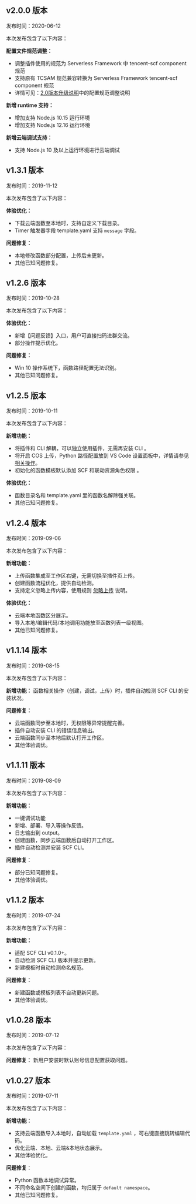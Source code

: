 ## v2.0.0 版本

发布时间：2020-06-12

本次发布包含了以下内容：

**配置文件规范调整：**
- 调整插件使用的规范为 Serverless Framework 中 tencent-scf component 规范
- 支持原有 TCSAM 规范兼容转换为 Serverless Framework tencent-scf component 规范
- 详情可见：[2.0版本升级说明](https://github.com/tencentyun/tencent-cloud-vscode-toolkit/blob/master/docs/2.0%20%E7%89%88%E6%9C%AC%E5%8D%87%E7%BA%A7%E8%AF%B4%E6%98%8E.md)中的配置规范调整说明

**新增 runtime 支持：**
- 增加支持 Node.js 10.15 运行环境
- 增加支持 Node.js 12.16 运行环境

**新增云端调试支持：**
- 支持 Node.js 10 及以上运行环境进行云端调试

## v1.3.1 版本 

 发布时间：2019-11-12

 本次发布包含了以下内容：

**体验优化：**

- 下载云端函数至本地时，支持自定义下载目录。
- Timer 触发器字段 template.yaml 支持 `message` 字段。

**问题修复：**

- 本地修改函数部分配置，上传后未更新。
- 其他已知问题修复。

## v1.2.6 版本 

 发布时间：2019-10-28

 本次发布包含了以下内容：

**体验优化：**
- 新增【问题反馈】入口，用户可直接扫码进群交流。
- 部分操作提示优化。

**问题修复：**
- Win 10 操作系统下，函数路径配置无法识别。
- 其他已知问题修复。


## v1.2.5 版本 

 发布时间：2019-10-11

 本次发布包含了以下内容：

**新增功能：**

- 将插件和 CLI 解耦，可以独立使用插件，无需再安装 CLI 。
- 将开启 COS 上传，Python 路径配置放到 VS Code 设置面板中，详情请参见 [相关操作](https://cloud.tencent.com/document/product/583/37511#.E7.9B.B8.E5.85.B3.E6.93.8D.E4.BD.9C)。
- 初始化的函数模板默认添加 SCF 和联动资源角色权限 。

**体验优化：**

- 函数目录名和 template.yaml 里的函数名解除强关联。
- 其他已知问题修复。

## v1.2.4 版本 
 发布时间：2019-09-06

 本次发布包含了以下内容：

**新增功能：**

- 上传函数集成至工作区右键，无需切换至插件页上传。
- 创建函数流程优化，提供自动检测。
- 支持定义忽略上传内容，使用规则 [忽略上传](https://cloud.tencent.com/document/product/583/33451#.E5.BF.BD.E7.95.A5.E4.B8.8A.E4.BC.A0) 说明。

**体验优化：**

- 云端本地函数区分展示。
- 导入本地/编辑代码/本地调用功能放至函数列表一级视图。
- 其他已知问题修复。



 ## v1.1.14 版本 
 发布时间：2019-08-15

 本次发布包含了以下内容：

**新增功能：**
函数相关操作（创建，调试，上传）时，插件自动检测 SCF CLI 的安装状况。

**问题修复：**

- 云端函数同步至本地时，无权限等异常提醒完善。
- 插件自动安装 CLI 的错误信息输出。
- 云端函数同步至本地后默认打开工作区。
- 其他体验调优。



 ## v1.1.11 版本
 发布时间：2019-08-09

 本次发布包含了以下内容：

**新增功能：**

- 一键调试功能
- 新增、部署、导入等操作反馈。
- 日志输出到 output。
- 创建函数，同步云端函数后自动打开工作区。
- 插件自动检测并安装 SCF CLI。

**问题修复**：

- 部分已知问题修复。
- 其他体验调优。




## v1.1.2 版本
发布时间：2019-07-24

本次发布包含了以下内容：

**新增功能：**
- 适配 SCF CLI  v0.1.0+。
- 自动检测 SCF CLI 版本并提示更新。
- 新建模板时自动检测命名规范。

**问题修复**：
- 新建函数或模板列表不自动更新问题。
- 其他体验调优。



## v1.0.28 版本
发布时间：2019-07-12

本次发布包含了以下内容：

**问题修复**：
新用户安装时默认账号信息配置获取问题。



## v1.0.27 版本
发布时间：2019-07-11  

本次发布包含了以下内容：

**新增功能：**
- 支持云端函数导入本地时，自动加载 `template.yaml` ，可右键直接跳转编辑代码。
- 优化云端、本地、云端&本地状态展示。
- 其他体验优化。

**问题修复**：
- Python 函数本地调试异常。
- 不同命名空间下创建的函数，均归属于 `default namespace`。
- 其他已知问题修复。
